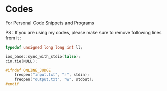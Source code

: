 # Codes
For Personal Code Snippets and Programs

PS : If you are using my codes, please make sure to remove following lines from it :

```cpp
typedef unsigned long long int ll;

ios_base::sync_with_stdio(false);
cin.tie(NULL);

#ifndef ONLINE_JUDGE
    freopen("input.txt", "r", stdin);
    freopen("output.txt", "w", stdout);
#endif
```
    
